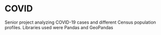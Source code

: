 # COVID
Senior project analyzing COVID-19 cases and different Census population profiles.
Libraries used were Pandas and GeoPandas
